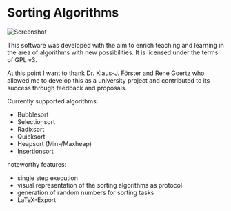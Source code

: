 # Sorting Algorithms

![Screenshot](http://moritzf.de/files/projects/sorting.png)

This software was developed with the aim to enrich teaching and learning in the area of algorithms with new possibilities. It is licensed under the terms of GPL v3.

At this point I want to thank Dr. Klaus-J. Förster and René Goertz who allowed me to develop this as a university project and contributed to its success through feedback and proposals.

Currently supported algorithms:

- Bubblesort
- Selectionsort
- Radixsort
- Quicksort
- Heapsort (Min-/Maxheap)
- Insertionsort


noteworthy features:

- single step execution
- visual representation of the sorting algorithms as protocol
- generation of random numbers for sorting tasks
- LaTeX-Export
